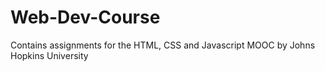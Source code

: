 # Web-Dev-Course
Contains assignments for the HTML, CSS and Javascript MOOC by Johns Hopkins University 
